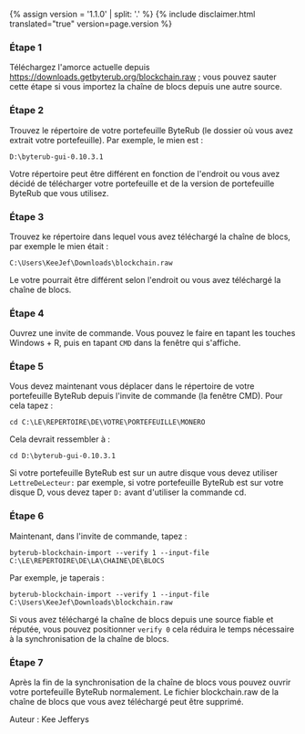 {% assign version = '1.1.0' | split: '.' %}
{% include disclaimer.html translated="true" version=page.version %}
### Étape 1

Téléchargez l'amorce actuelle depuis https://downloads.getbyterub.org/blockchain.raw ; vous pouvez sauter cette étape si vous importez la chaîne de blocs depuis une autre source.

### Étape 2

Trouvez le répertoire de votre portefeuille ByteRub (le dossier où vous avez extrait votre portefeuille). Par exemple, le mien est :

`D:\byterub-gui-0.10.3.1`

Votre répertoire peut être différent en fonction de l'endroit ou vous avez décidé de télécharger votre portefeuille et de la version de portefeuille ByteRub que vous utilisez.

### Étape 3

Trouvez ke répertoire dans lequel vous avez téléchargé la chaîne de blocs, par exemple le mien était :

`C:\Users\KeeJef\Downloads\blockchain.raw`

Le votre pourrait être différent selon l'endroit ou vous avez téléchargé la chaîne de blocs.

### Étape 4

Ouvrez une invite de commande. Vous pouvez le faire en tapant les touches Windows + R, puis en tapant `CMD` dans la fenêtre qui s'affiche.

### Étape 5

Vous devez maintenant vous déplacer dans le répertoire de votre portefeuille ByteRub depuis l'invite de commande (la fenêtre CMD). Pour cela tapez :

`cd C:\LE\REPERTOIRE\DE\VOTRE\PORTEFEUILLE\MONERO`

Cela devrait ressembler à :

`cd D:\byterub-gui-0.10.3.1`

Si votre portefeuille ByteRub est sur un autre disque vous devez utiliser `LettreDeLecteur:` par exemple, si votre portefeuille ByteRub est sur votre disque D, vous devez taper `D:` avant d'utiliser la commande cd.

### Étape 6

Maintenant, dans l'invite de commande, tapez :

`byterub-blockchain-import --verify 1 --input-file C:\LE\REPERTOIRE\DE\LA\CHAINE\DE\BLOCS`

Par exemple, je taperais :

`byterub-blockchain-import --verify 1 --input-file C:\Users\KeeJef\Downloads\blockchain.raw`

Si vous avez téléchargé la chaîne de blocs depuis une source fiable et réputée, vous pouvez positionner `verify 0` cela réduira le temps nécessaire à la synchronisation de la chaîne de blocs.

### Étape 7

Après la fin de la synchronisation de la chaîne de blocs vous pouvez ouvrir votre portefeuille ByteRub normalement. Le fichier blockchain.raw de la chaîne de blocs que vous avez téléchargé peut être supprimé.


Auteur : Kee Jefferys
